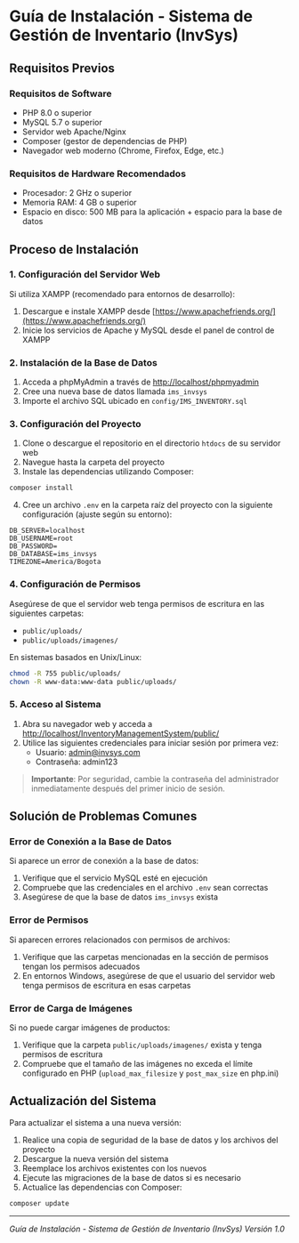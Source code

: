 # Guía de Instalación - Sistema de Gestión de Inventario (InvSys)

## Requisitos Previos

### Requisitos de Software
- PHP 8.0 o superior
- MySQL 5.7 o superior
- Servidor web Apache/Nginx
- Composer (gestor de dependencias de PHP)
- Navegador web moderno (Chrome, Firefox, Edge, etc.)

### Requisitos de Hardware Recomendados
- Procesador: 2 GHz o superior
- Memoria RAM: 4 GB o superior
- Espacio en disco: 500 MB para la aplicación + espacio para la base de datos

## Proceso de Instalación

### 1. Configuración del Servidor Web

Si utiliza XAMPP (recomendado para entornos de desarrollo):

1. Descargue e instale XAMPP desde [https://www.apachefriends.org/](https://www.apachefriends.org/)
2. Inicie los servicios de Apache y MySQL desde el panel de control de XAMPP

### 2. Instalación de la Base de Datos

1. Acceda a phpMyAdmin a través de [http://localhost/phpmyadmin](http://localhost/phpmyadmin)
2. Cree una nueva base de datos llamada `ims_invsys`
3. Importe el archivo SQL ubicado en `config/IMS_INVENTORY.sql`

### 3. Configuración del Proyecto

1. Clone o descargue el repositorio en el directorio `htdocs` de su servidor web
2. Navegue hasta la carpeta del proyecto
3. Instale las dependencias utilizando Composer:

```bash
composer install
```

4. Cree un archivo `.env` en la carpeta raíz del proyecto con la siguiente configuración (ajuste según su entorno):

```
DB_SERVER=localhost
DB_USERNAME=root
DB_PASSWORD=
DB_DATABASE=ims_invsys
TIMEZONE=America/Bogota
```

### 4. Configuración de Permisos

Asegúrese de que el servidor web tenga permisos de escritura en las siguientes carpetas:

- `public/uploads/`
- `public/uploads/imagenes/`

En sistemas basados en Unix/Linux:

```bash
chmod -R 755 public/uploads/
chown -R www-data:www-data public/uploads/
```

### 5. Acceso al Sistema

1. Abra su navegador web y acceda a [http://localhost/InventoryManagementSystem/public/](http://localhost/InventoryManagementSystem/public/)
2. Utilice las siguientes credenciales para iniciar sesión por primera vez:
   - Usuario: admin@invsys.com
   - Contraseña: admin123

> **Importante**: Por seguridad, cambie la contraseña del administrador inmediatamente después del primer inicio de sesión.

## Solución de Problemas Comunes

### Error de Conexión a la Base de Datos

Si aparece un error de conexión a la base de datos:

1. Verifique que el servicio MySQL esté en ejecución
2. Compruebe que las credenciales en el archivo `.env` sean correctas
3. Asegúrese de que la base de datos `ims_invsys` exista

### Error de Permisos

Si aparecen errores relacionados con permisos de archivos:

1. Verifique que las carpetas mencionadas en la sección de permisos tengan los permisos adecuados
2. En entornos Windows, asegúrese de que el usuario del servidor web tenga permisos de escritura en esas carpetas

### Error de Carga de Imágenes

Si no puede cargar imágenes de productos:

1. Verifique que la carpeta `public/uploads/imagenes/` exista y tenga permisos de escritura
2. Compruebe que el tamaño de las imágenes no exceda el límite configurado en PHP (`upload_max_filesize` y `post_max_size` en php.ini)

## Actualización del Sistema

Para actualizar el sistema a una nueva versión:

1. Realice una copia de seguridad de la base de datos y los archivos del proyecto
2. Descargue la nueva versión del sistema
3. Reemplace los archivos existentes con los nuevos
4. Ejecute las migraciones de la base de datos si es necesario
5. Actualice las dependencias con Composer:

```bash
composer update
```

---

*Guía de Instalación - Sistema de Gestión de Inventario (InvSys)*
*Versión 1.0*